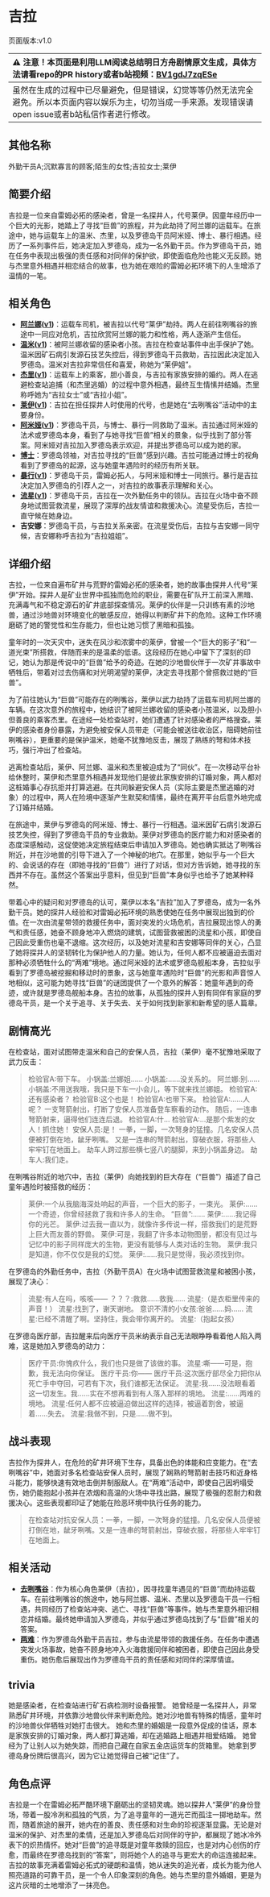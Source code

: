 # 吉拉
页面版本:v1.0
 

| :warning: 注意！本页面是利用LLM阅读总结明日方舟剧情原文生成，具体方法请看repo的PR history或者b站视频：[BV1gdJ7zqESe](https://www.bilibili.com/video/BV1gdJ7zqESe/)         |
|:----------------------------|
| 虽然在生成的过程中已尽量避免，但是错误，幻觉等等仍然无法完全避免。所以本页面内容以娱乐为主，切勿当成一手来源。发现错误请open issue或者b站私信作者进行修改。|



## 其他名称
外勤干员A;沉默寡言的顾客;陌生的女性;吉拉女士;莱伊
## 简要介绍
吉拉是一位来自雷姆必拓的感染者，曾是一名探井人，代号莱伊。因童年经历中一个巨大的光影，她踏上了寻找“巨兽”的旅程，并为此劫持了阿兰娜的运载车。在旅途中，她与运载车上的温米、杰里，以及罗德岛干员阿米娅、博士、暴行相遇。经历了一系列事件后，她决定加入罗德岛，成为一名外勤干员。作为罗德岛干员，她在任务中表现出极强的责任感和对同伴的保护欲，即使面临危险也能义无反顾。她与杰里意外相遇并相恋结合的故事，也为她在艰险的雷姆必拓环境下的人生增添了温情的一笔。
## 相关角色
-   **[阿兰娜](../char_v3/char_4178_alanna.md)([v1](char_4178_alanna.md))**：运载车司机，被吉拉以代号“莱伊”劫持。两人在前往咧嘴谷的旅途中一同应对危机，吉拉欣赏阿兰娜的能力和性格，两人逐渐产生信任。
-   **[温米](../char_v3/char_4081_warmy.md)([v1](char_4081_warmy.md))**：被阿兰娜收留的感染者小孩。吉拉在检查站事件中出手保护了她。温米因矿石病引发源石技艺失控后，得到罗德岛干员救助，吉拉因此决定加入罗德岛。温米对吉拉非常信任和喜爱，称她为“莱伊姐”。
-   **[杰里](../char_v3/extended_char_jie_li.md)([v1](extended_char_jie_li.md))**：运载车上的乘客，胆小善良，与吉拉有家族安排的婚约。两人在逃避检查站追捕（和杰里逃婚）的过程中意外相遇，最终互生情愫并结婚。杰里称呼她为“吉拉女士”或“吉拉小姐”。
-   **[莱伊](../char_v3/char_4117_ray.md)([v1](char_4117_ray.md))**：吉拉在担任探井人时使用的代号，也是她在“去咧嘴谷”活动中的主要身份。
-   **[阿米娅](../char_v3/char_002_amiya.md)([v1](char_002_amiya.md))**：罗德岛干员，与博士、暴行一同救助了温米。吉拉通过阿米娅的法术或罗德岛本身，看到了与她寻找“巨兽”相关的景象，似乎找到了部分答案。阿米娅对吉拉加入罗德岛表示欢迎，并提出罗德岛可以成为她的家。
-   **[博士](../char_v3/extended_char_bo_shi.md)**：罗德岛领袖，对吉拉寻找的“巨兽”感到兴趣。吉拉可能通过博士的视角看到了罗德岛的起源，这与她童年遇险时的经历有所关联。
-   **[暴行](../char_v3/char_230_savage.md)([v1](char_230_savage.md))**：罗德岛干员，雷姆必拓人，与阿米娅和博士一同旅行。暴行是吉拉决定加入罗德岛的引荐人之一，对吉拉的故事表示理解和关心。
-   **[流星](../char_v3/char_126_shotst.md)([v1](char_126_shotst.md))**：罗德岛干员，吉拉在一次外勤任务中的领队。吉拉在火场中奋不顾身地试图营救流星，展现了深厚的战友情谊和救援决心。流星受伤后，吉拉一直守候在她身边。
-   **吉安娜**：罗德岛干员，与吉拉关系亲密。在流星受伤后，吉拉与吉安娜一同守候，吉安娜称呼吉拉为“吉拉姐姐”。
## 详细介绍
吉拉，一位来自遍布矿井与荒野的雷姆必拓的感染者，她的故事由探井人代号“莱伊”开始。探井人是矿业世界中孤独而危险的职业，需要在矿队开工前深入黑暗、充满毒气和不稳定源石的矿井底部探查情况。莱伊的伙伴是一只训练有素的沙地兽，通过沙地兽对环境变化的敏感反应，她得以判断矿井下的危险。这种工作环境磨砺了她的警觉性和生存能力，但也让她习惯了黑暗和孤独。

童年时的一次天灾中，迷失在风沙和浓雾中的莱伊，曾被一个“巨大的影子”和“一道光束”所搭救，伴随而来的是温柔的低语。这段经历在她心中留下了深刻的印记，她认为那是传说中的“巨兽”给予的奇迹。在她的沙地兽伙伴于一次矿井事故中牺牲后，带着对过去伤痛和对光明渴望的莱伊，决定去寻找那个曾搭救过她的“巨兽”。

为了前往她认为“巨兽”可能存在的咧嘴谷，莱伊以武力劫持了运载车司机阿兰娜的车辆。在这次意外的旅程中，她结识了被阿兰娜收留的感染者小孩温米，以及胆小但善良的乘客杰里。在途经一处检查站时，她们遭遇了针对感染者的严格搜查。莱伊的感染者身份暴露，为避免被安保人员带走（可能会被送往收治区，阻碍她前往咧嘴谷），更重要的是保护温米，她毫不犹豫地反击，展现了熟练的弩和体术技巧，强行冲出了检查站。

逃离检查站后，莱伊、阿兰娜、温米和杰里被迫成为了“同伙”。在一次移动平台补给休整时，莱伊和杰里意外相遇并发现他们是彼此家族安排的订婚对象，两人都对这桩婚事心存抗拒并打算逃避。在共同躲避安保人员（实际主要是杰里逃婚的对象）的过程中，两人在险境中逐渐产生默契和情愫，最终在离开平台后意外地完成了订婚并结婚。

在旅途中，莱伊与罗德岛的阿米娅、博士、暴行一行相遇。温米因矿石病引发源石技艺失控，得到了罗德岛干员的专业救助。莱伊对罗德岛的医疗能力和对感染者的态度深感触动，这促使她决定旅程结束后申请加入罗德岛。她也确实抵达了咧嘴谷附近，并在沙地兽的引导下进入了一个神秘的地穴。在那里，她似乎与一个巨大的、会说话的存在（即她寻找的“巨兽”）进行了对话，但对方告诉她，她寻找的东西并不存在。虽然这个答案出乎意料，但见到“巨兽”本身似乎也给予了她某种释然。

带着心中的疑问和对罗德岛的认可，莱伊以本名“吉拉”加入了罗德岛，成为一名外勤干员。她的探井人经验和对雷姆必拓环境的熟悉使她在任务中展现出独到的价值。在一次由流星带领的救援任务中，面对突发的火场危机，吉拉展现出惊人的勇气和责任感，她奋不顾身地冲入燃烧的建筑，试图营救被困的流星和小孩，即使自己因此受重伤也毫不退缩。这次经历，以及她对流星和吉安娜等同伴的关心，凸显了她将探井人的坚韧转化为保护他人的力量。她认为，任何人都不应被逼迫去面对那种必须牺牲什么的“两难”境地。通过阿米娅的法术或罗德岛舰船本身，吉拉似乎看到了罗德岛被挖掘和移动时的景象，这与她童年遇险时“巨兽”的光影和声音惊人地相似，这可能为她寻找“巨兽”的谜团提供了一个意外的解答：她童年遇到的奇迹，或许就是罗德岛舰船本身。吉拉的故事，从孤独的探井人到有同伴有家庭的罗德岛干员，是一个关于追寻、关于失去、关于如何找到新家和新希望的感人篇章。
## 剧情高光
在检查站，面对试图带走温米和自己的安保人员，吉拉（莱伊）毫不犹豫地采取了武力反击：
> 检验官A:带下车。
> 小锅盖:兰娜姐......
> 小锅盖:......没关系的。
> 阿兰娜:别......
> 小锅盖:不用送我哦，我只是下车一小会儿，等下就来找兰娜姐。
> 检验官A:还有感染者？
> 检验官B:这个也是！
> 检验官A:也带下来。
> 检验官A:......人呢？
> 一支弩箭射出，打断了安保人员准备登车察看的动作。
> 随后，一连串弩箭射来，逼得他们连连后退。
> 检验官A:什...
> 检验官A:...是那个紫发的女人！抓住她！
> 安保人员:是！
> 一拳，一脚，一次弩身的猛撞。几名安保人员便被打倒在地，龇牙咧嘴。
> 又是一连串的弩箭射出，穿破衣服，将那些人牢牢钉在地面上。
> 劫车人跨过那些横七竖八的腿脚，来到小锅盖身边。
> 劫车人:我们走。

在咧嘴谷附近的地穴中，吉拉（莱伊）向她找到的巨大存在（“巨兽”）描述了自己童年遇险时被搭救的经历：
> 莱伊:一个从我脑海深处响起的声音，一个巨大的影子，一束光。
> 莱伊:......一个奇迹，你曾经拯救了我和许多人的生命。
> “巨兽”:......
> 莱伊:......我记得你的光芒。
> 莱伊:过去我一直以为，就像许多传说一样，搭救我们的是荒野上巨大而友善的野兽。
> 莱伊:可是，我翻了许多本动物图册，都没有见过与记忆中的影子同样庞大的生物，更没有能够与人类对话的生物。
> 莱伊:我只是知道，你不仅仅是我的幻觉。
> 莱伊:......我只是觉得，我必须找到你。

在罗德岛的外勤任务中，吉拉（外勤干员A）在火场中试图营救流星和被困小孩，展现了决心：
> 流星:有人在吗，咳咳——
> ？？？:救救......救我......
> 流星:（是衣柜里传来的声音！）
> 流星:找到了，谢天谢地。
> 意识不清的小女孩:爸爸......妈......
> 流星:已经不清醒了啊。坚持住，我会带你离开的。
> 流星:（抱起女孩）

在罗德岛医疗部，吉拉醒来后向医疗干员米纳表示自己无法眼睁睁看着他人陷入两难，这是她加入罗德岛的动力：
> 医疗干员:你愧疚什么，我们也只是做了该做的事。
> 流星:嘶——可是，抱歉，我无法向你保证。
> 医疗干员:你——
> 医疗干员:这次医疗部尽全力把你从死亡手中夺回，可若有下次，我们谁都无法保证。
> 流星:我......没法眼看着这一切发生。我......实在不想再看到有人落入那样的境地。
> 流星:......两难的境地。
> 流星:任何人都不应被逼迫做出这样的选择，被逼着割舍，被逼着......失去。
> 流星:我做不到，只是......做不到。
## 战斗表现
吉拉作为探井人，在危险的矿井环境下生存，具备出色的体能和应变能力。在“去咧嘴谷”中，她面对多名检查站安保人员时，展现了娴熟的弩箭射击技巧和近身格斗能力，能够快速有效地击倒并制服敌人。在“两难”活动中，即使自己因坍塌受伤，她仍能抱起小孩并在浓烟和高温的火场中寻找出路，展现了极强的忍耐力和救援决心。这些表现都印证了她能在险恶环境中执行任务的能力。
> 在检查站对抗安保人员：一拳，一脚，一次弩身的猛撞。几名安保人员便被打倒在地，龇牙咧嘴。又是一连串的弩箭射出，穿破衣服，将那些人牢牢钉在地面上。
## 相关活动
-   **[去咧嘴谷](../stories/act16mini.md)**：作为核心角色莱伊（吉拉），因寻找童年遇见的“巨兽”而劫持运载车。在前往咧嘴谷的旅途中，她与阿兰娜、温米、杰里以及罗德岛干员一行相遇，共同经历了检查站冲突、逃亡、寻找“巨兽”等事件。她与杰里意外相识相恋并结婚。最终她申请加入罗德岛，并似乎通过罗德岛找到了与“巨兽”相关的答案。
-   **[两难](../stories/story_shotst_set_2.md)**：作为罗德岛外勤干员吉拉，参与由流星带领的救援任务。在任务中遭遇突发火场事故，她奋不顾身地冲入火海救援同伴和被困者，即使自己因此身受重伤。她伤愈后展现出作为罗德岛干员的责任感和对同伴的深厚情谊。
## trivia
她是感染者，在检查站进行矿石病检测时设备报警。
她曾经是一名探井人，非常熟悉矿井环境，并依靠沙地兽伙伴来判断危险。她对沙地兽有特殊的情感，童年时的沙地兽伙伴牺牲对她打击很大。
她和杰里的婚姻是一段意外促成的佳话，原本是家族安排的订婚对象，两人都打算逃婚，却在逃婚路上相遇并相爱结婚。
她曾经为了让别人以为她失踪，而把自己藏在自家五金店运货车的货箱里。
她拿到罗德岛身份牌后很高兴，因为它让她觉得自己被“记住”了。
## 角色点评
吉拉是一个在雷姆必拓严酷环境下磨砺出的坚韧灵魂。她以探井人“莱伊”的身份登场，带着一股冷冽和孤独的气质，为了追寻童年的一道光芒而孤注一掷地劫车。然而，随着旅途的展开，她内在的善良、责任感和对生命的珍视逐渐显露。无论是对温米的保护、对杰里的柔情，还是加入罗德岛后对同伴的守护，都展现了她冰冷外表下的炽热情怀。她对“巨兽”的追寻既是对童年救赎的回应，也是对内心创伤的疗愈，而最终在罗德岛找到的“答案”，则将她个人的追寻与更宏大的命运连接起来。吉拉的故事充满着雷姆必拓式的硬朗和温情，她从迷失的追光者，成长为能为他人照亮道路的可靠干员，是一个令人印象深刻的角色。她与杰里的意外婚姻，更是为这片灰暗的土地增添了一抹亮色。